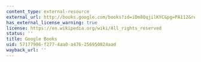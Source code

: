 ```yaml
---
content_type: external-resource
external_url: http://books.google.com/books?id=iDm8QqjilKYC&pg=PA112&redir_esc=y#v=onepage&q&f=false
has_external_license_warning: true
license: https://en.wikipedia.org/wiki/All_rights_reserved
status: ''
title: Google Books
uid: 57177906-f277-4aa0-a476-256950824aad
wayback_url: ''
---
```

